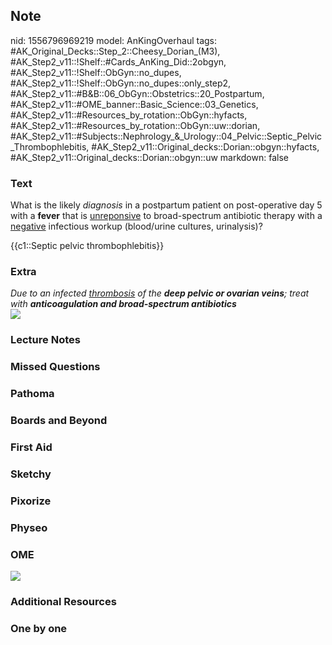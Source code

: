 ## Note
nid: 1556796969219
model: AnKingOverhaul
tags: #AK_Original_Decks::Step_2::Cheesy_Dorian_(M3), #AK_Step2_v11::!Shelf::#Cards_AnKing_Did::2obgyn, #AK_Step2_v11::!Shelf::ObGyn::no_dupes, #AK_Step2_v11::!Shelf::ObGyn::no_dupes::only_step2, #AK_Step2_v11::#B&B::06_ObGyn::Obstetrics::20_Postpartum, #AK_Step2_v11::#OME_banner::Basic_Science::03_Genetics, #AK_Step2_v11::#Resources_by_rotation::ObGyn::hyfacts, #AK_Step2_v11::#Resources_by_rotation::ObGyn::uw::dorian, #AK_Step2_v11::#Subjects::Nephrology_&_Urology::04_Pelvic::Septic_Pelvic_Thrombophlebitis, #AK_Step2_v11::Original_decks::Dorian::obgyn::hyfacts, #AK_Step2_v11::Original_decks::Dorian::obgyn::uw
markdown: false

### Text
What is the likely <i>diagnosis</i> in a postpartum patient on
post-operative day 5 with a <b>fever</b> that is <u>unreponsive</u>
to broad-spectrum antibiotic therapy with a <u>negative</u>
infectious workup (blood/urine cultures, urinalysis)?
<div>
  {{c1::Septic pelvic thrombophlebitis}}
</div>

### Extra
<div>
  <div>
    <div>
      <i>Due to an infected <u>thrombosis</u> of the <b>deep pelvic
      or ovarian veins</b>; treat with <b>anticoagulation and
      broad-spectrum antibiotics</b></i>
      <div>
        <div>
          <i><img src="spt.png"></i>
        </div>
      </div>
    </div>
  </div>
</div>

### Lecture Notes


### Missed Questions


### Pathoma


### Boards and Beyond


### First Aid


### Sketchy


### Pixorize


### Physeo


### OME
<div class="ome-widget">
  <a href="https://onlinemeded.org/spa/obgyn?ref=anki"><img src=
  "_OME_AnkiFlashcards_Topic_6.png"></a>
</div>

### Additional Resources


### One by one

